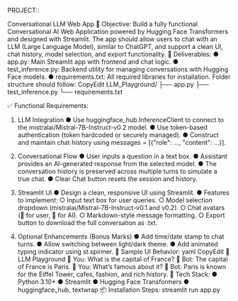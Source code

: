 PROJECT::

Conversational LLM Web App
📌 Objective:
Build a fully functional Conversational AI Web Application powered by Hugging Face Transformers and designed with Streamlit. The app should allow users to chat with an LLM (Large Language Model), similar to ChatGPT, and support a clean UI, chat history, model selection, and export functionality.
📂 Deliverables:
    ● app.py: Main Streamlit app with frontend and chat logic.
    ● test_inference.py: Backend utility for managing conversations with Hugging Face models.
    ● requirements.txt: All required libraries for installation.
Folder structure should follow: CopyEdit LLM_Playground/
├── app.py
├── test_inference.py
└── requirements.txt

✅ Functional Requirements:
1. LLM Integration
    ● Use huggingface_hub.InferenceClient to connect to the mistralai/Mistral-7B-Instruct-v0.2 model.
    ● Use token-based authentication (token hardcoded or securely managed).
    ● Construct and maintain chat history using messages = [{"role": ..., "content": ...}].
2. Conversational Flow
    ● User inputs a question in a text box.
    ● Assistant provides an AI-generated response from the selected model.
    ● The conversation history is preserved across multiple turns to simulate a true chat.
    ● Clear Chat button resets the session and history.
3. Streamlit UI
    ● Design a clean, responsive UI using Streamlit.
    ● Features to implement:
        ○ Input text box for user queries.
        ○ Model selection dropdown (mistralai/Mistral-7B-Instruct-v0.1 and v0.2).
        ○ Chat avatars (🧑 for user, 🤖 for AI).
        ○ Markdown-style message formatting.
        ○ Export button to download the full conversation as .txt.

4. Optional Enhancements (Bonus Marks)
    ● Add time/date stamp to chat turns.
    ● Allow switching between light/dark theme.
    ● Add animated typing indicator using st.spinner.
🧪 Sample UI Behavior:
    yaml
    CopyEdit
🧠 LLM Playground
    💬 You: What is the capital of France?
    🤖 Bot: The capital of France is Paris.
    💬 You: What’s famous about it?
    🤖 Bot: Paris is known for the Eiffel Tower, cafes, fashion, and rich history.
🧰 Tech Stack:
    ● Python 3.10+
    ● Streamlit
    ● Hugging Face Transformers
    ● huggingface_hub, textwrap
📦 Installation Steps:
    streamlit run app.py